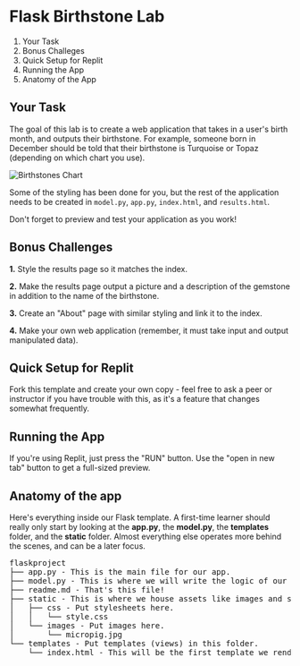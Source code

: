 # Flask Birthstone Lab

1. Your Task
2. Bonus Challeges
3. Quick Setup for Replit
4. Running the App
5. Anatomy of the App

## Your Task
The goal of this lab is to create a web application that takes in a user's birth month, and outputs their birthstone. For example, someone born in December should be told that their birthstone is Turquoise or Topaz (depending on which chart you use).

![Birthstones Chart](../static/images/birthstones.png)

Some of the styling has been done for you, but the rest of the application needs to be created in `model.py`, `app.py`, `index.html`, and `results.html`.

Don't forget to preview and test your application as you work!

## Bonus Challenges

**1.** Style the results page so it matches the index.

**2.** Make the results page output a picture and a description of the gemstone in addition to the name of the birthstone.

**3.** Create an "About" page with similar styling and link it to the index.

**4.** Make your own web application (remember, it must take input and output manipulated data).


## Quick Setup for Replit

Fork this template and create your own copy - feel free to ask a peer or instructor if you have trouble with this, as it's a feature that changes somewhat frequently. 

## Running the App

If you're using Replit, just press the "RUN" button. Use the "open in new tab" button to get a full-sized preview. 


## Anatomy of the app

Here's everything inside our Flask template. A first-time learner should really only start by looking at the **app.py**, the **model.py**, the **templates** folder, and the **static** folder. Almost everything else operates more behind the scenes, and can be a later focus. 

<pre>
flaskproject
├── app.py - This is the main file for our app.
├── model.py - This is where we will write the logic of our app.
├── readme.md - That's this file!
├── static - This is where we house assets like images and stylesheets.
│   ├── css - Put stylesheets here.
│   │   └── style.css
│   └── images - Put images here.
│       └── micropig.jpg
└── templates - Put templates (views) in this folder.
    └── index.html - This will be the first template we render.
</pre>
